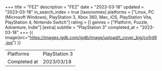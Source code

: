 +++
title = "FEZ"
description = "FEZ"
date = "2023-03-18"
updated = "2023-03-18"
in_search_index = true
[taxonomies]
platforms = ["Linux, PC (Microsoft Windows), PlayStation 3, Xbox 360, Mac, iOS, PlayStation Vita, PlayStation 4, Nintendo Switch"]
rating = []
genres = ["Platform, Puzzle, Adventure, Indie"]
[extra]
subtitle = "PlayStation 3"
completed_at = "2023-03-18"
+++
{{ image(src="https://images.igdb.com/igdb/image/upload/t_cover_big/co1rd9.jpg") }}

|              |            |
| ------------ | ---------- |
| Platforms    | PlayStation 3 |
| Completed at | 2023/03/18 |

